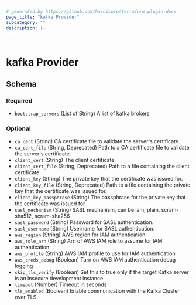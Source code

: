 ```yaml
---
# generated by https://github.com/hashicorp/terraform-plugin-docs
page_title: "kafka Provider"
subcategory: ""
description: |-
  
---
```


# kafka Provider





<!-- schema generated by tfplugindocs -->
## Schema

### Required

- `bootstrap_servers` (List of String) A list of kafka brokers

### Optional

- `ca_cert` (String) CA certificate file to validate the server's certificate.
- `ca_cert_file` (String, Deprecated) Path to a CA certificate file to validate the server's certificate.
- `client_cert` (String) The client certificate.
- `client_cert_file` (String, Deprecated) Path to a file containing the client certificate.
- `client_key` (String) The private key that the certificate was issued for.
- `client_key_file` (String, Deprecated) Path to a file containing the private key that the certificate was issued for.
- `client_key_passphrase` (String) The passphrase for the private key that the certificate was issued for.
- `sasl_mechanism` (String) SASL mechanism, can be iam, plain, scram-sha512, scram-sha256
- `sasl_password` (String) Password for SASL authentication.
- `sasl_username` (String) Username for SASL authentication.
- `aws_region` (String) AWS region for IAM authentication
- `aws_role_arn` (String) Arn of AWS IAM role to assume for IAM authentication
- `aws_profile` (String) AWS IAM profile to use for IAM authentication
- `aws_creds_debug` (Boolean) Turn on AWS IAM authentication debug logging
- `skip_tls_verify` (Boolean) Set this to true only if the target Kafka server is an insecure development instance.
- `timeout` (Number) Timeout in seconds
- `tls_enabled` (Boolean) Enable communication with the Kafka Cluster over TLS.
